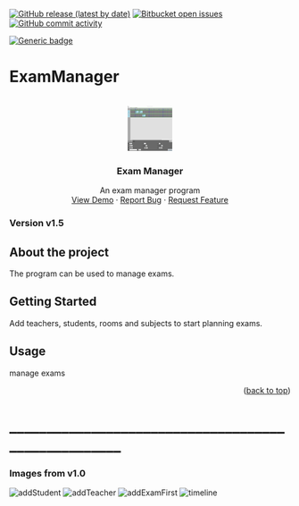 [![GitHub release (latest by date)](https://img.shields.io/github/v/release/jannis1602/exammanager?style=for-the-badge)](https://github.com/jannis1602/ExamManager/releases/)
[![Bitbucket open issues](https://img.shields.io/bitbucket/issues-raw/jannis1602/exammanager?style=for-the-badge)](https://github.com/jannis1602/ExamManager/issues)
[![GitHub commit activity](https://img.shields.io/github/commit-activity/m/jannis1602/exammanager?style=for-the-badge)](https://github.com/jannis1602/ExamManager/graphs/contributors)

[![Generic badge](https://img.shields.io/github/stars/jannis1602/exammanager?style=for-the-badge)]()

# ExamManager

<div id="top"></div>
<!-- PROJECT LOGO -->
<br />
<div align="center">
  <a href="https://github.com/jannis1602/exammanager">
    <img src="images/timeline.png" alt="Logo" width="80" height="80">
  </a>

  <h3 align="center">Exam Manager</h3>

  <p align="center">
    An exam manager program
    <br />
    <a href="https://github.com/jannis1602/Exammanager">View Demo</a>
    ·
    <a href="https://github.com/jannis1602/Exammanager/issues">Report Bug</a>
    ·
    <a href="https://github.com/jannis1602/Exammanager/issues">Request Feature</a>
  </p>
</div>


### Version v1.5

## About the project
The program can be used to manage exams.

## Getting Started

Add teachers, students, rooms and subjects to start planning exams.

## Usage

manage exams

<p align="right">(<a href="#top">back to top</a>)</p>

# ____________________________________________________


### Images from v1.0
![addStudent](https://user-images.githubusercontent.com/63098334/151677702-2cae6e5a-c480-406b-9332-3494af10540e.png)
![addTeacher](https://user-images.githubusercontent.com/63098334/151677704-10229c64-9ffc-4f64-8d0d-69d289b49400.png)
![addExamFirst](https://user-images.githubusercontent.com/63098334/151677706-5d70930b-d132-4807-89d8-7e7d2c213d06.png)
![timeline](https://user-images.githubusercontent.com/63098334/151677699-76a78633-8546-4e13-831d-ea47fc8d3cbb.png)

